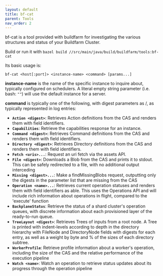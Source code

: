 ```yaml
---
layout: default
title: bf-cat
parent: Tools
nav_order: 2
---
```


bf-cat is a tool provided with buildfarm for investigating the various structures and status of your Buildfarm Cluster.

Build or run it with `bazel build //src/main/java/build/buildfarm/tools:bf-cat`

Its basic usage is:

`bf-cat <host[:port]> <instance-name> <command> [params...]`

**instance-name** is the name of the specific instance to inquire about, typically configured on schedulers. A literal empty string parameter (i.e. bash: `""`) will use the default instance for a server.

**command** is typically one of the following, with digest parameters as <hash>/<size>, as typically represented in log entries:

* **`Action <digest>`**: Retrieves Action definitions from the CAS and renders them with field identifiers.
* **`Capabilities`**: Retrieve the capabilities response for an instance.
* **`Command <digest>`**: Retrieves Command definitions from the CAS and renders them with field identifiers.
* **`Directory <digest>`**: Retrieves Directory definitions from the CAS and renders them with field identifiers.
* **`Fetch <uris>...`**: Request an uri fetch via the assets API.
* **`File <digest>`**: Downloads a Blob from the CAS and prints it to stdout. This can be safely redirected to a file, with no additional output interceding
* **`Missing <digest>...`**: Make a findMissingBlobs request, outputting only the digests in the parameter list that are missing from the CAS
* **`Operation <name>...`**: Retrieves current operation statuses and renders them with field identifiers as able. This uses the Operations API and will include rich information about operations in flight, compared to the 'execute' function
* **`BackplaneStatus`**: Retrieve the status of a shard cluster's operation queues, with discrete information about each provisioned layer of the ready-to-run queue.
* **`TreeLayout <digest>`**: Retrieves Trees of inputs from a root node. A Tree is printed with indent-levels according to depth in the directory hierarchy with FileNode and DirectoryNode fields with digests for each entry, as well as a weight by byte and % of the sizes of each directory subtree.
* **`WorkerProfile`**: Retrieve profile information about a worker's operation, including the size of the CAS and the relative performance of the execution pipeline
* **`Watch <name>`**: Watch an operation to retrieve status updates about its progress through the operation pipeline
